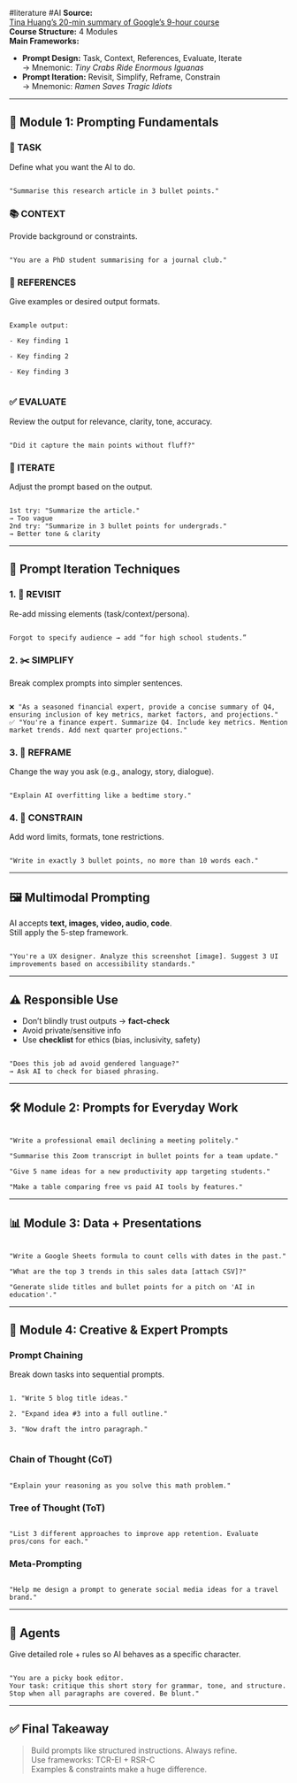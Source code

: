 #literature #AI
**Source:**  
[Tina Huang’s 20-min summary of Google’s 9-hour course](https://youtu.be/p09yRj47kNM?si=eVNECvSz9iLNI6V9)  
**Course Structure:** 4 Modules  
**Main Frameworks:**  
- **Prompt Design:** Task, Context, References, Evaluate, Iterate  
  → Mnemonic: *Tiny Crabs Ride Enormous Iguanas*  
- **Prompt Iteration:** Revisit, Simplify, Reframe, Constrain  
  → Mnemonic: *Ramen Saves Tragic Idiots*

---

## 🧠 Module 1: Prompting Fundamentals

### 🎯 TASK  
Define what you want the AI to do.  
```

"Summarise this research article in 3 bullet points."

```

### 📚 CONTEXT  
Provide background or constraints.  
```

"You are a PhD student summarising for a journal club."

```

### 🔁 REFERENCES  
Give examples or desired output formats.  
```

Example output:

- Key finding 1
    
- Key finding 2
    
- Key finding 3
    

```

### ✅ EVALUATE  
Review the output for relevance, clarity, tone, accuracy.  
```

"Did it capture the main points without fluff?"

```

### 🔧 ITERATE  
Adjust the prompt based on the output.  
```

1st try: "Summarize the article."  
→ Too vague  
2nd try: "Summarize in 3 bullet points for undergrads."  
→ Better tone & clarity

```

---

## 🔁 Prompt Iteration Techniques

### 1. 🔁 REVISIT  
Re-add missing elements (task/context/persona).  
```

Forgot to specify audience → add “for high school students.”

```

### 2. ✂️ SIMPLIFY  
Break complex prompts into simpler sentences.  
```

❌ "As a seasoned financial expert, provide a concise summary of Q4, ensuring inclusion of key metrics, market factors, and projections."  
✅ "You're a finance expert. Summarize Q4. Include key metrics. Mention market trends. Add next quarter projections."

```

### 3. 🔄 REFRAME  
Change the way you ask (e.g., analogy, story, dialogue).  
```

"Explain AI overfitting like a bedtime story."

```

### 4. 🧱 CONSTRAIN  
Add word limits, formats, tone restrictions.  
```

"Write in exactly 3 bullet points, no more than 10 words each."

```

---

## 🖼️ Multimodal Prompting

AI accepts **text, images, video, audio, code**.  
Still apply the 5-step framework.  
```

"You're a UX designer. Analyze this screenshot [image]. Suggest 3 UI improvements based on accessibility standards."

```

---

## ⚠️ Responsible Use

- Don’t blindly trust outputs → **fact-check**  
- Avoid private/sensitive info  
- Use **checklist** for ethics (bias, inclusivity, safety)  
```

"Does this job ad avoid gendered language?"  
→ Ask AI to check for biased phrasing.

```

---

## 🛠️ Module 2: Prompts for Everyday Work

```

"Write a professional email declining a meeting politely."

"Summarise this Zoom transcript in bullet points for a team update."

"Give 5 name ideas for a new productivity app targeting students."

"Make a table comparing free vs paid AI tools by features."

```

---

## 📊 Module 3: Data + Presentations

```

"Write a Google Sheets formula to count cells with dates in the past."

"What are the top 3 trends in this sales data [attach CSV]?"

"Generate slide titles and bullet points for a pitch on 'AI in education'."

```

---

## 🧠 Module 4: Creative & Expert Prompts

### Prompt Chaining  
Break down tasks into sequential prompts.  
```

1. "Write 5 blog title ideas."
    
2. "Expand idea #3 into a full outline."
    
3. "Now draft the intro paragraph."
    

```

### Chain of Thought (CoT)  
```

"Explain your reasoning as you solve this math problem."

```

### Tree of Thought (ToT)  
```

"List 3 different approaches to improve app retention. Evaluate pros/cons for each."

```

### Meta-Prompting  
```

"Help me design a prompt to generate social media ideas for a travel brand."

```

---

## 👥 Agents

Give detailed role + rules so AI behaves as a specific character.  
```

"You are a picky book editor.  
Your task: critique this short story for grammar, tone, and structure.  
Stop when all paragraphs are covered. Be blunt."

```

---

## ✅ Final Takeaway

> Build prompts like structured instructions. Always refine.  
> Use frameworks: TCR-EI + RSR-C  
> Examples & constraints make a huge difference.
